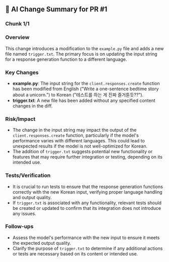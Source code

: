 ## 🤖 AI Change Summary for PR #1

### Chunk 1/1
### Overview
This change introduces a modification to the `example.py` file and adds a new file named `trigger.txt`. The primary focus is on updating the input string for a response generation function to a different language.

### Key Changes
- **example.py**: The input string for the `client.responses.create` function has been modified from English ("Write a one-sentence bedtime story about a unicorn.") to Korean ("테스트를 하는 게 진짜 즐거툰듯??").
- **trigger.txt**: A new file has been added without any specified content changes in the diff.

### Risk/Impact
- The change in the input string may impact the output of the `client.responses.create` function, particularly if the model's performance varies with different languages. This could lead to unexpected results if the model is not well-optimized for Korean.
- The addition of `trigger.txt` suggests potential new functionality or features that may require further integration or testing, depending on its intended use.

### Tests/Verification
- It is crucial to run tests to ensure that the response generation functions correctly with the new Korean input, verifying proper language handling and output quality.
- If `trigger.txt` is associated with any functionality, relevant tests should be created or updated to confirm that its integration does not introduce any issues.

### Follow-ups
- Assess the model's performance with the new input to ensure it meets the expected output quality.
- Clarify the purpose of `trigger.txt` to determine if any additional actions or tests are necessary based on its content or intended use.

